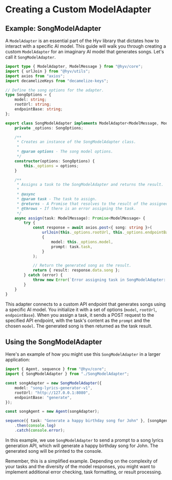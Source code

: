 # Creating a Custom ModelAdapter

## Example: SongModelAdapter

A `ModelAdapter` is an essential part of the Hyv library that dictates how to interact with a
specific AI model. This guide will walk you through creating a custom `ModelAdapter` for an
imaginary AI model that generates songs. Let's call it `SongModelAdapter`.

```typescript
import type { ModelAdapter, ModelMessage } from "@hyv/core";
import { urlJoin } from "@hyv/utils";
import axios from "axios";
import decamelizeKeys from "decamelize-keys";

// Define the song options for the adapter.
type SongOptions = {
    model: string;
    rootUrl: string;
    endpointBase: string;
};

export class SongModelAdapter implements ModelAdapter<ModelMessage, ModelMessage> {
    private _options: SongOptions;

    /**
     * Creates an instance of the SongModelAdapter class.
     *
     * @param options - The song model options.
     */
    constructor(options: SongOptions) {
        this._options = options;
    }

    /**
     * Assigns a task to the SongModelAdapter and returns the result.
     *
     * @async
     * @param task - The task to assign.
     * @returns - A Promise that resolves to the result of the assigned task.
     * @throws - If there is an error assigning the task.
     */
    async assign(task: ModelMessage): Promise<ModelMessage> {
        try {
            const response = await axios.post<{ song: string }>(
                urlJoin(this._options.rootUrl, this._options.endpointBase),
                {
                    model: this._options.model,
                    prompt: task.task,
                }
            );

            // Return the generated song as the result.
            return { result: response.data.song };
        } catch (error) {
            throw new Error(`Error assigning task in SongModelAdapter: ${error.message}`);
        }
    }
}
```

This adapter connects to a custom API endpoint that generates songs using a specific AI model. You
initialize it with a set of options (`model`, `rootUrl`, `endpointBase`). When you assign a task, it
sends a POST request to the specified API endpoint, with the task's content as the `prompt` and the
chosen `model`. The generated song is then returned as the task result.

## Using the SongModelAdapter

Here's an example of how you might use this `SongModelAdapter` in a larger application:

```typescript
import { Agent, sequence } from "@hyv/core";
import { SongModelAdapter } from "./SongModelAdapter";

const songAdapter = new SongModelAdapter({
    model: "song-lyrics-generator-v1",
    rootUrl: "http://127.0.0.1:8080",
    endpointBase: "generate",
});

const songAgent = new Agent(songAdapter);

sequence({ task: "Generate a happy birthday song for John" }, [songAgent])
    .then(console.log)
    .catch(console.error);
```

In this example, we use `SongModelAdapter` to send a prompt to a song lyrics generation API, which
will generate a happy birthday song for John. The generated song will be printed to the console.

Remember, this is a simplified example. Depending on the complexity of your tasks and the diversity
of the model responses, you might want to implement additional error checking, task formatting, or
result processing.
